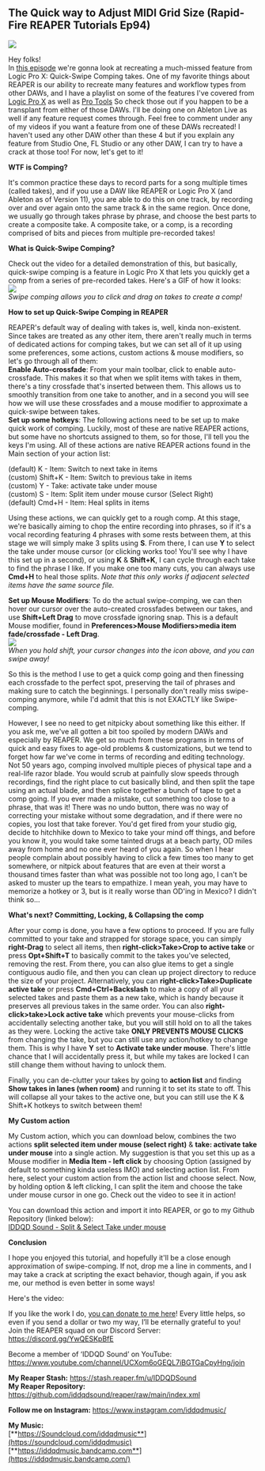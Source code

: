 ## The Quick way to Adjust MIDI Grid Size (Rapid-Fire REAPER Tutorials Ep94) ##

![](/blog/rfrt/95/RFRT-EP95.jpg)

Hey folks!  
 In [this episode](https://youtu.be/Eds4igcIh9A) we're gonna look at recreating a much-missed feature from Logic Pro X: Quick-Swipe Comping takes. One of my favorite things about REAPER is our ability to recreate many features and workflow types from other DAWs, and I have a playlist on some of the features I've covered from [Logic Pro X](https://www.youtube.com/watch?v=Eds4igcIh9A&list=PLjvmrOUg3J0pZQiONS59jspqM1kobRkTK) as well as [Pro Tools](https://www.youtube.com/watch?v=UNmnaRw4e0A&list=PLjvmrOUg3J0rREGxVkhUhKdHYc1T-Z9SP) So check those out if you happen to be a transplant from either of those DAWs. I'll be doing one on Ableton Live as well if any feature request comes through. Feel free to comment under any of my videos if you want a feature from one of these DAWs recreated! I haven't used any other DAW other than these 4 but if you explain any feature from Studio One, FL Studio or any other DAW, I can try to have a crack at those too! For now, let's get to it!

**WTF is Comping?**  

 It's common practice these days to record parts for a song multiple times (called takes), and if you use a DAW like REAPER or Logic Pro X (and Ableton as of Version 11), you are able to do this on one track, by recording over and over again onto the same track & in the same region. Once done, we usually go through takes phrase by phrase, and choose the best parts to create a composite take. A composite take, or a comp, is a recording comprised of bits and pieces from multiple pre-recorded takes!

**What is Quick-Swipe Comping?**  

 Check out the video for a detailed demonstration of this, but basically, quick-swipe comping is a feature in Logic Pro X that lets you quickly get a comp from a series of pre-recorded takes. Here's a GIF of how it looks:  
 ![](/blog/rfrt/95/swipe.gif)  
 _Swipe comping allows you to click and drag on takes to create a comp!_

**How to set up Quick-Swipe Comping in REAPER**   

REAPER's default way of dealing with takes is, well, kinda non-existent. Since takes are treated as any other item, there aren't really much in terms of dedicated actions for comping takes, but we can set all of it up using some preferences, some actions, custom actions & mouse modifiers, so let's go through all of them:  
**Enable Auto-crossfade**: From your main toolbar, click to enable auto-crossfade. This makes it so that when we split items with takes in them, there's a tiny crossfade that's inserted between them. This allows us to smoothly transition from one take to another, and in a second you will see how we will use these crossfades and a mouse modifier to approximate a quick-swipe between takes.  
**Set up some hotkeys**: The following actions need to be set up to make quick work of comping. Luckily, most of these are native REAPER actions, but some have no shortcuts assigned to them, so for those, I'll tell you the keys I'm using. All of these actions are native REAPER actions found in the Main section of your action list:

(default) K - Item: Switch to next take in items  
(custom) Shift+K - Item: Switch to previous take in items  
(custom) Y - Take: activate take under mouse  
(custom) S - Item: Split item under mouse cursor (Select Right)  
(default) Cmd+H - Item: Heal splits in items  

 Using these actions, we can quickly get to a rough comp. At this stage, we're basically aiming to chop the entire recording into phrases, so if it's a vocal recording featuring 4 phrases with some rests between them, at this stage we will simply make 3 splits using **S**. From there, I can use **Y** to select the take under mouse cursor (or clicking works too! You'll see why I have this set up in a second), or using **K** & **Shift+K**, I can cycle through each take to find the phrase I like. If you make one too many cuts, you can always use **Cmd+H** to heal those splits. _Note that this only works if adjacent selected items have the same source file._

**Set up Mouse Modifiers**: To do the actual swipe-comping, we can then hover our cursor over the auto-created crossfades between our takes, and use **Shift+Left Drag** to move crossfade ignoring snap. This is a default Mouse modifier, found in **Preferences>Mouse Modifiers>media item fade/crossfade - Left Drag**.  
![](/blog/rfrt/95/swipe-reaper.gif)  
_When you hold shift, your cursor changes into the icon above, and you can swipe away!_
 
 So this is the method I use to get a quick comp going and then finessing each crossfade to the perfect spot, preserving the tail of phrases and making sure to catch the beginnings. I personally don't really miss swipe-comping anymore, while I'd admit that this is not EXACTLY like Swipe-comping.

However, I see no need to get nitpicky about something like this either. If you ask me, we've all gotten a bit too spoiled by modern DAWs and especially by REAPER. We get so much from these programs in terms of quick and easy fixes to age-old problems & customizations, but we tend to forget how far we've come in terms of recording and editing technology. Not 50 years ago, comping involved multiple pieces of physical tape and a real-life razor blade. You would scrub at painfully slow speeds through recordings, find the right place to cut basically blind, and then split the tape using an actual blade, and then splice together a bunch of tape to get a comp going. If you ever made a mistake, cut something too close to a phrase, that was it! There was no undo button, there was no way of correcting your mistake without some degradation, and if there were no copies, you lost that take forever. You'd get fired from your studio gig, decide to hitchhike down to Mexico to take your mind off things, and before you know it, you would take some tainted drugs at a beach party, OD miles away from home and no one ever heard of you again. So when I hear people complain about possibly having to click a few times too many to get somewhere, or nitpick about features that are even at their worst a thousand times faster than what was possible not too long ago, I can't be asked to muster up the tears to empathize. I mean yeah, you may have to memorize a hotkey or 3, but is it really worse than OD'ing in Mexico? I didn't think so...

**What's next? Committing, Locking, & Collapsing the comp**  

 After your comp is done, you have a few options to proceed. If you are fully committed to your take and strapped for storage space, you can simply **right-Drag** to select all items, then **right-click>Take>Crop to active take** or press **Opt+Shift+T** to basically commit to the takes you've selected, removing the rest. From there, you can also glue items to get a single contiguous audio file, and then you can clean up project directory to reduce the size of your project. Alternatively, you can **right-click>Take>Duplicate active take** or press **Cmd+Ctrl+Backslash** to make a copy of all your selected takes and paste them as a new take, which is handy because it preserves all previous takes in the same order. You can also **right-click>take>Lock active take** which prevents your mouse-clicks from accidentally selecting another take, but you will still hold on to all the takes as they were. Locking the active take **ONLY PREVENTS MOUSE CLICKS** from changing the take, but you can still use any action/hotkey to change them. This is why I have **Y** set to **Activate take under mouse**. There's little chance that I will accidentally press it, but while my takes are locked I can still change them without having to unlock them.

  Finally, you can de-clutter your takes by going to **action list** and finding **Show takes in lanes (when room)** and running it to set its state to off. This will collapse all your takes to the active one, but you can still use the K & Shift+K hotkeys to switch between them!

**My Custom action**

 My Custom action, which you can download below, combines the two actions **split selected item under mouse (select right)** & **take: activate take under mouse** into a single action. My suggestion is that you set this up as a Mouse modifier in **Media Item - left click** by choosing Option (assigned by default to something kinda useless IMO) and selecting action list. From here, select your custom action from the action list and choose select. Now, by holding option & left clicking, I can split the item and choose the take under mouse cursor in one go. Check out the video to see it in action! 

 You can download this action and import it into REAPER, or go to my Github Repository (linked below):  
 [IDDQD Sound - Split & Select Take under mouse](/blog/rfrt/95iddqd_Split-and-Select-take-under-mouse.lua)


**Conclusion**

I hope you enjoyed this tutorial, and hopefully it'll be a close enough approximation of swipe-comping. If not, drop me a line in comments, and I may take a crack at scripting the exact behavior, though again, if you ask me, our method is even better in some ways!

Here's the video:

<youtube id="Eds4igcIh9A"></youtube>

If you like the work I do, [you can donate to me here](http://www.buymeacoffee.com/iddqdsound)! Every little helps, so even if you send a dollar or two my way, I’ll be eternally grateful to you!  
 Join the REAPER squad on our Discord Server:  
<https://discord.gg/YwQESKpBfE>

Become a member of ‘IDDQD Sound’ on YouTube: <https://www.youtube.com/channel/UCXom6oGEQL7iBGTGaCpyHng/join>

**My Reaper Stash:** <https://stash.reaper.fm/u/IDDQDSound>  
**My Reaper Repository:** <https://github.com/iddqdsound/reaper/raw/main/index.xml>

**Follow me on Instagram:** <https://www.instagram.com/iddqdmusic/>

**My Music:**  
[**https://Soundcloud.com/iddqdmusic**](https://soundcloud.com/iddqdmusic)  
[**https://iddqdmusic.bandcamp.com**](https://iddqdmusic.bandcamp.com/)  

